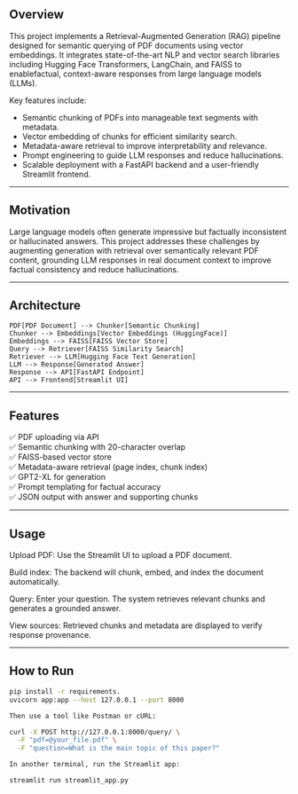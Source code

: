 ## Overview

This project implements a Retrieval-Augmented Generation (RAG) pipeline designed for semantic querying of PDF documents using vector embeddings. It integrates state-of-the-art NLP and vector search libraries including Hugging Face Transformers, LangChain, and FAISS to enablefactual, context-aware responses from large language models (LLMs).

Key features include:
- Semantic chunking of PDFs into manageable text segments with metadata.
- Vector embedding of chunks for efficient similarity search.
- Metadata-aware retrieval to improve interpretability and relevance.
- Prompt engineering to guide LLM responses and reduce hallucinations.
- Scalable deployment with a FastAPI backend and a user-friendly Streamlit frontend.

-----------------------------------------------------------------------------------------------------------

## Motivation

Large language models often generate impressive but factually inconsistent or hallucinated answers. This project addresses these challenges by augmenting generation with retrieval over semantically relevant PDF content, grounding LLM responses in real document context to improve factual consistency and reduce hallucinations.

-----------------------------------------------------------------------------------------------------------

## Architecture

    PDF[PDF Document] --> Chunker[Semantic Chunking]
    Chunker --> Embeddings[Vector Embeddings (HuggingFace)]
    Embeddings --> FAISS[FAISS Vector Store]
    Query --> Retriever[FAISS Similarity Search]
    Retriever --> LLM[Hugging Face Text Generation]
    LLM --> Response[Generated Answer]
    Response --> API[FastAPI Endpoint]
    API --> Frontend[Streamlit UI]

-----------------------------------------------------------------------------------------------------------

## Features

✅ PDF uploading via API  
✅ Semantic chunking with 20-character overlap  
✅ FAISS-based vector store  
✅ Metadata-aware retrieval (page index, chunk index)  
✅ GPT2-XL for generation  
✅ Prompt templating for factual accuracy  
✅ JSON output with answer and supporting chunks

-----------------------------------------------------------------------------------------------------------

## Usage

Upload PDF: Use the Streamlit UI to upload a PDF document.

Build index: The backend will chunk, embed, and index the document automatically.

Query: Enter your question. The system retrieves relevant chunks and generates a grounded answer.

View sources: Retrieved chunks and metadata are displayed to verify response provenance.

-----------------------------------------------------------------------------------------------------------

## How to Run

```bash
pip install -r requirements.
uvicorn app:app --host 127.0.0.1 --port 8000

Then use a tool like Postman or cURL:

curl -X POST http://127.0.0.1:8000/query/ \
  -F "pdf=@your_file.pdf" \
  -F "question=What is the main topic of this paper?"

In another terminal, run the Streamlit app:

streamlit run streamlit_app.py
